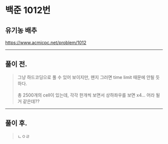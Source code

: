 # 백준 1012번

## 유기농 배추
https://www.acmicpc.net/problem/1012
___
## 풀이 전.
> 그냥 하드코딩으로 풀 수 있어 보이지만, 왠지 그러면 time limit 때문에 안될 듯 하다. </br></br>
> 총 2500개의 cell이 있는데, 각각 한개씩 보면서 상하좌우를 보면 x4... 어라 될 거 같은데??
___
## 풀이 후.
> ㄴㅇㄹ